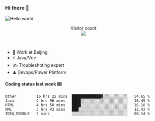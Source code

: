### Hi there 👋

<img src="https://raw.githubusercontent.com/sagar-viradiya/sagar-viradiya/master/resources/banner.png" alt="Hello world">
<p align="center"> 
  Visitor count<br/>
  <img src="https://profile-counter.glitch.me/youszoe/count.svg" />
</p>
<br/>

- 🍻 Work at Beijing 
- ⚡  Java/Vue
- ✍️  Troubleshoting expert
- ♟  Devops/Power Platform 

#### Coding status last week ⌨️

<!--START_SECTION:waka-->
```text
Other         16 hrs 22 mins  █████████████▓░░░░░░░░░░░   54.65 % 
Java          4 hrs 56 mins   ████░░░░░░░░░░░░░░░░░░░░░   16.49 % 
HTML          4 hrs 50 mins   ████░░░░░░░░░░░░░░░░░░░░░   16.18 % 
XML           3 hrs 43 mins   ███░░░░░░░░░░░░░░░░░░░░░░   12.43 % 
IDEA_MODULE   2 mins          ░░░░░░░░░░░░░░░░░░░░░░░░░   00.14 % 
```
<!--END_SECTION:waka-->

<br/>
<center><img src="http://ghchart.rshah.org/409ba5/yousazoe" alt="" /></center>


